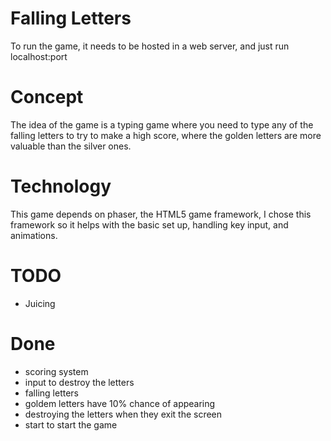 # Falling Letters
To run the game, it needs to be hosted in a web server, and just run localhost:port

# Concept
The idea of the game is a typing game where you need to type any of the falling letters to try to make a high score, where the golden letters are more valuable than the silver ones.

# Technology
This game depends on phaser, the HTML5 game framework, I chose this framework so it helps with the basic set up, handling key input, and animations.

# TODO
- Juicing

# Done
- scoring system
- input to destroy the letters
- falling letters
- goldem letters have 10% chance of appearing
- destroying the letters when they exit the screen
- start to start the game
